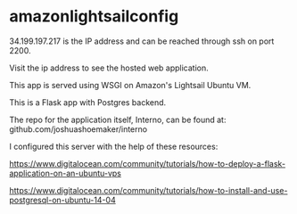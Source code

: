 # amazonlightsailconfig


34.199.197.217 is the IP address and can be reached through ssh on port 2200.

Visit the ip address to see the hosted web application.

This app is served using WSGI on Amazon's Lightsail Ubuntu VM.

This is a Flask app with Postgres backend.

The repo for the application itself, Interno, can be found at: github.com/joshuashoemaker/interno


I configured this server with the help of these resources:

https://www.digitalocean.com/community/tutorials/how-to-deploy-a-flask-application-on-an-ubuntu-vps

https://www.digitalocean.com/community/tutorials/how-to-install-and-use-postgresql-on-ubuntu-14-04
